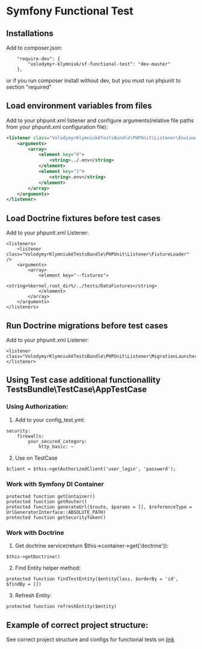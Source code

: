 # Symfony Functional Test

## Installations
Add to composer.json:
````
    "require-dev": {
        "volodymyr-klymniuk/sf-functional-test": "dev-master"
    },
````
or if you run composer install without dev, but you must run phpunit to section "required"

## Load environment variables from files
Add to your phpunit.xml listener and configure arguments(relative file paths from your phpunit.xml configuration file):
````XML 
<listener class="VolodymyrKlymniukёTestsBundle\PHPUnit\Listener\EnvLoader">
    <arguments>
        <array>
            <element key="0">
                <string>../.env</string>
            </element>
            <element key="1">
                <string>.env</string>
            </element>
        </array>
    </arguments>
</listener>
````

## Load Doctrine fixtures before test cases
Add to your phpunit.xml Listener:
````    
<listeners>
    <listener class="VolodymyrKlymniukёTestsBundle\PHPUnit\Listener\FixtureLoader" />
    <arguments>
        <array>
            <element key="--fixtures">
                <string>%kernel.root_dir%/../tests/DataFixtures</string>
            </element>
        </array>
    </arguments>
</listeners>
````

## Run Doctrine migrations before test cases
Add to your phpunit.xml Listener:
````    
<listener class="VolodymyrKlymniukёTestsBundle\PHPUnit\Listener\MigrationLauncher">
</listener>
````

## Using Test case additional functionallity TestsBundle\TestCase\AppTestCase
### Using Authorization:
1) Add to your config_test.yml:
````     
security:
    firewalls:
        your_secured_category:
            http_basic: ~
````
2)  Use on TestCase
````    
$client = $this->getAuthorizedClient('user_login', 'password');
````

### Work with Symfony DI Container
````
protected function getContainer()
protected function getRouter()
protected function generateUrl($route, $params = [], $referenceType = UrlGeneratorInterface::ABSOLUTE_PATH)
protected function getSecurityToken()
```` 

### Work with Doctrine
1. Get doctrine service(return $this->container->get('doctrine')):
````
$this->getDoctrine()
````  
2. Find Entity helper method:
````    
protected function findTestEntity($entityClass, $orderBy = 'id', $findBy = [])
````

3. Refresh Entity:
````
protected function refreshEntity($entity) 
````

## Example of correct project structure:
See correct project structure and configs for functional tests on [link](/examples/project-structure/)